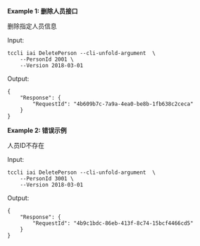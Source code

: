 **Example 1: 删除人员接口**

删除指定人员信息

Input: 

```
tccli iai DeletePerson --cli-unfold-argument  \
    --PersonId 2001 \
    --Version 2018-03-01
```

Output: 
```
{
    "Response": {
        "RequestId": "4b609b7c-7a9a-4ea0-be8b-1fb638c2ceca"
    }
}
```

**Example 2: 错误示例**

人员ID不存在

Input: 

```
tccli iai DeletePerson --cli-unfold-argument  \
    --PersonId 3001 \
    --Version 2018-03-01
```

Output: 
```
{
    "Response": {
        "RequestId": "4b9c1bdc-86eb-413f-8c74-15bcf4466cd5"
    }
}
```

